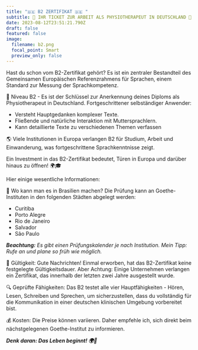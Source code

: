 ```yaml
---
title: "🇩🇪 B2 ZERTIFIKAT 🇩🇪 "
subtitle: 📜 IHR TICKET ZUR ARBEIT ALS PHYSIOTHERAPEUT IN DEUTSCHLAND 📜
date: 2023-08-12T23:51:21.790Z
draft: false
featured: false
image:
  filename: b2.png
  focal_point: Smart
  preview_only: false
---
```

Hast du schon vom B2-Zertifikat gehört? Es ist ein zentraler Bestandteil des Gemeinsamen Europäischen Referenzrahmens für Sprachen, einem Standard zur Messung der Sprachkompetenz.

🔑 Niveau B2 - Es ist der Schlüssel zur Anerkennung deines Diploms als Physiotherapeut in Deutschland. 
Fortgeschrittener selbständiger Anwender: 

* Versteht Hauptgedanken komplexer Texte.
* Fließende und natürliche Interaktion mit Muttersprachlern. 
* Kann detaillierte Texte zu verschiedenen Themen verfassen

🌎 Viele Institutionen in Europa verlangen B2 für Studium, Arbeit und Einwanderung, was fortgeschrittene Sprachkenntnisse zeigt.

Ein Investment in das B2-Zertifikat bedeutet, Türen in Europa und darüber hinaus zu öffnen! 🌍🎓

Hier einige wesentliche Informationen:

📍 Wo kann man es in Brasilien machen? Die Prüfung kann an Goethe-Instituten in den folgenden Städten abgelegt werden:

* Curitiba 
* Porto Alegre
* Rio de Janeiro
* Salvador
* São Paulo

***Beachtung:** Es gibt einen Prüfungskalender je nach Institution. Mein Tipp: Rufe an und plane so früh wie möglich.*

📆 Gültigkeit: Gute Nachrichten! Einmal erworben, hat das B2-Zertifikat keine festgelegte Gültigkeitsdauer. Aber Achtung: Einige Unternehmen verlangen ein Zertifikat, das innerhalb der letzten zwei Jahre ausgestellt wurde.

🔍 Geprüfte Fähigkeiten: Das B2 testet alle vier Hauptfähigkeiten - Hören, Lesen, Schreiben und Sprechen, um sicherzustellen, dass du vollständig für die Kommunikation in einer deutschen klinischen Umgebung vorbereitet bist.

💰 Kosten: Die Preise können variieren. Daher empfehle ich, sich direkt beim nächstgelegenen Goethe-Institut zu informieren. 

***Denk daran: Das Leben beginnt! 🌍💼***